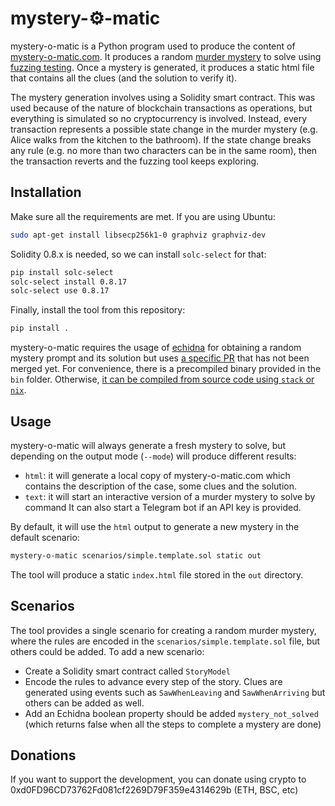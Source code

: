 # mystery-⚙️-matic

mystery-o-matic is a Python program used to produce the content of [mystery-o-matic.com](https://mystery-o-matic.com). It produces a random [murder mystery](https://en.wikipedia.org/wiki/Murder_mystery) to solve using [fuzzing testing](https://en.wikipedia.org/wiki/Fuzzing). Once a mystery is generated, it produces a static html file that contains all the clues (and the solution to verify it).

The mystery generation involves using a Solidity smart contract. This was used because of the nature of blockchain transactions as operations, but everything is simulated so no cryptocurrency is involved. Instead, every transaction represents a possible state change in the murder mystery (e.g. Alice walks from the kitchen to the bathroom). If the state change breaks any rule (e.g. no more than two characters can be in the same room), then the transaction reverts and the fuzzing tool keeps exploring.

## Installation

Make sure all the requirements are met. If you are using Ubuntu:

```bash
sudo apt-get install libsecp256k1-0 graphviz graphviz-dev
```

Solidity 0.8.x is needed, so we can install `solc-select` for that:

```bash
pip install solc-select
solc-select install 0.8.17
solc-select use 0.8.17
```

Finally, install the tool from this repository:

```bash
pip install .
```

mystery-o-matic requires the usage of [echidna](https://github.com/crytic/echidna/) for obtaining a random mystery prompt and its solution but uses [a specific PR](https://github.com/crytic/echidna/pull/1075) that has not been merged yet. For convenience, there is a precompiled binary provided in the `bin` folder. Otherwise, [it can be compiled from source code using `stack` or `nix`](https://github.com/crytic/echidna#building-using-stack).

## Usage

mystery-o-matic will always generate a fresh mystery to solve, but depending on the output mode (`--mode`) will produce different results:

* `html`: it will generate a local copy of mystery-o-matic.com which contains the description of the case, some clues and the solution.
* `text`: it will start an interactive version of a murder mystery to solve by command It can also start a Telegram bot if an API key is provided.

By default, it will use the `html` output to generate a new mystery in the default scenario:

```bash
mystery-o-matic scenarios/simple.template.sol static out
```

The tool will produce a static `index.html` file stored in the `out` directory.

## Scenarios

The tool provides a single scenario for creating a random murder mystery, where the rules are encoded in the `scenarios/simple.template.sol` file, but others could be added. To add a new scenario:

* Create a Solidity smart contract called `StoryModel`
* Encode the rules to advance every step of the story. Clues are generated using events such as `SawWhenLeaving` and `SawWhenArriving` but others can be added as well.
* Add an Echidna boolean property should be added `mystery_not_solved` (which returns false when all the steps to complete a mystery are done)

## Donations

If you want to support the development, you can donate using crypto to 0xd0FD96CD73762Fd081cf2269D79F359e4314629b (ETH, BSC, etc)
